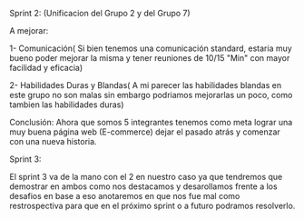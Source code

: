 Sprint 2: (Unificacion del Grupo 2 y del Grupo 7)

A mejorar: 

1- Comunicación( Si bien tenemos una comunicación standard, estaria muy bueno poder mejorar la misma y tener reuniones de 10/15 "Min" con mayor facilidad y eficacia)

2- Habilidades Duras y Blandas( A mi parecer las habilidades blandas en este grupo no son malas sin embargo podriamos mejorarlas un poco, como tambien las habilidades duras)

Conclusión: Ahora que somos 5 integrantes tenemos como meta lograr una muy buena página web (E-commerce) dejar el pasado atrás y comenzar con una nueva historia.

Sprint 3:

El sprint 3 va de la mano con el 2 en nuestro caso ya que tendremos que demostrar en ambos como nos destacamos y desarollamos frente a los desafios en base a eso anotaremos en que nos fue mal como restrospectiva para que en el próximo sprint o a futuro podramos resolverlo.
